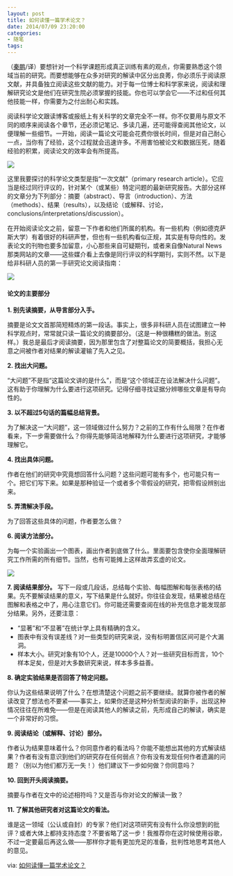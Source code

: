 ```yaml
---
layout: post
title: 如何读懂一篇学术论文？
date: 2014/07/09 23:20:00
categories: 
- 随笔
tags: 
---
```


（[秦鹏][1]/译）要想针对一个科学课题形成真正训练有素的观点，你需要熟悉这个领域当前的研究。而要想能够在众多对研究的解读中区分出良莠，你必须乐于阅读原文献，并具备独立阅读这些文献的能力。对于每一位博士和科学家来说，阅读和理解研究论文是他们在研究生院必须掌握的技能。你也可以学会它——不过和任何其他技能一样，你需要为之付出耐心和实践。

阅读科学论文跟读博客或报纸上有关科学的文章完全不一样。你不仅要用与原文不同的顺序来阅读各个章节，还必须记笔记、多读几遍，还可能得查阅其他论文，以便理解一些细节。一开始，阅读一篇论文可能会花费你很长时间，但是对自己耐心一点，当你有了经验，这个过程就会迅速许多。不用害怕被论文和数据压死，随着经验的积累，阅读论文的效率会有所提高。 

![][2]

这里我要探讨的科学论文类型是指“一次文献”（primary research article）。它应当是经过同行评议的，针对某个（或某些）特定问题的最新研究报告。大部分这样的文章分为下列部分：摘要（abstract）、导言（introduction）、方法（methods）、结果（results），以及结论（或解释、讨论，conclusions/interpretations/discussion）。

在开始阅读论文之前，留意一下作者和他们所属的机构。有一些机构（例如德克萨斯大学）有着很好的科研声誉，但也有一些机构看似正规，其实是有导向性的。发表论文的刊物也要多加留意，小心那些来自可疑期刊，或者来自像Natural News那类网站的文章——这些媒介看上去像是同行评议的科学期刊，实则不然。以下是给非科研人员的第一手研究论文阅读指南： 

![][3]

#### 论文的主要部分

**1. 别先读摘要，从导言部分入手。** 

摘要是论文文首那简短精炼的第一段话。事实上，很多非科研人员在试图建立一种科学观点时，常常就只读一篇论文的摘要部分。（这是一种很糟糕的做法。别这样。）我总是最后才阅读摘要，因为那里包含了对整篇论文的简要概括，我担心无意之间被作者对结果的解读灌输了先入之见。

**2. 找出大问题。** 

“大问题”不是指“这篇论文讲的是什么”，而是“这个领域正在设法解决什么问题”。这有助于你理解为什么要进行这项研究。记得仔细寻找证据分辨哪些文章是有导向性的。

**3. 以不超过5句话的篇幅总结背景。** 

为了解决这一“大问题”，这一领域做过什么努力？之前的工作有什么局限？在作者看来，下一步需要做什么？你得先能够简洁地解释为什么要进行这项研究，才能够理解它。

**4. 找出具体问题。** 

作者在他们的研究中究竟想回答什么问题？这些问题可能有多个，也可能只有一个。把它们写下来。如果是那种验证一个或者多个零假设的研究，把零假设辨别出来。

**5. 弄清解决手段。** 

为了回答这些具体的问题，作者要怎么做？

**6. 阅读方法部分。** 

为每一个实验画出一个图表，画出作者到底做了什么。里面要包含使你全面理解研究工作所需的所有细节。当然，也有可能摊上这样故弄玄虚的论文。 

![][4]

**7. 阅读结果部分。** 写下一段或几段话，总结每个实验、每幅图解和每张表格的结果。先不要解读结果的意义，写下结果是什么就好。你往往会发现，结果被总结在图解和表格之中了，用心注意它们。你可能还需要查阅在线的补充信息才能发现部分结果。另外，还要注意：

* “显著”和“不显著”在统计学上具有精确的含义。
* 图表中有没有误差线？对一些类型的研究来说，没有标明置信区间可是个大漏洞。
* 样本大小。研究对象有10个人，还是10000个人？对一些研究目标而言，10个样本足矣，但是对大多数研究来说，样本多多益善。

**8. 确定实验结果是否回答了特定问题。** 

你认为这些结果说明了什么？在想清楚这个问题之前不要继续。就算你被作者的解读改变了想法也不要紧——事实上，如果你还是这种分析型阅读的新手，出现这种情况往往在所难免——但是在阅读其他人的解读之前，先形成自己的解读，确实是一个非常好的习惯。

**9. 阅读结论（或解释、讨论）部分。** 

作者认为结果意味着什么？你同意作者的看法吗？你能不能想出其他的方式解读结果？作者有没有意识到他们的研究存在任何弱点？你有没有发现任何作者遗漏的问题？（别以为他们都万无一失！）他们建议下一步如何做？你同意吗？

**10. 回到开头阅读摘要。** 

摘要与作者在文中的论述相符吗？又是否与你对论文的解读一致？

**11. 了解其他研究者对这篇论文的看法。** 

谁是这一领域（公认或自封）的专家？他们对这项研究有没有什么你没想到的批评？或者大体上都持支持态度？不要省略了这一步！我推荐你在这时候使用谷歌，不过一定要最后再这么做——那样你才能有更加充足的准备，批判性地思考其他人的意见。

via: [如何读懂一篇学术论文？][5]

[1]: http://www.guokr.com/i/0477320017/

[2]: https://ww4.sinaimg.cn/large/006tNc79gw1f510qfcnfzj308506xaak

[3]: https://ww4.sinaimg.cn/large/006tNc79gw1f510qu7z7fj30hs07xabz

[4]: https://ww3.sinaimg.cn/large/006tNc79gw1f510r40exfj30b409fwfj

[5]: http://www.guokr.com/article/438755/
